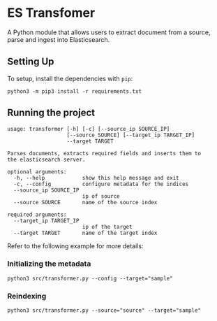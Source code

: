 # ES Transfomer 
A Python module that allows users to extract document from a source, parse and ingest into Elasticsearch.

## Setting Up
To setup, install the dependencies with `pip`:

```console
python3 -m pip3 install -r requirements.txt
```

## Running the project

```console
usage: transformer [-h] [-c] [--source_ip SOURCE_IP]
                   [--source SOURCE] [--target_ip TARGET_IP]
                   --target TARGET

Parses documents, extracts required fields and inserts them to
the elasticsearch server.

optional arguments:
  -h, --help            show this help message and exit
  -c, --config          configure metadata for the indices
  --source_ip SOURCE_IP
                        ip of source
  --source SOURCE       name of the source index

required arguments:
  --target_ip TARGET_IP
                        ip of the target
  --target TARGET       name of the target index
```

Refer to the following example for more details:

### Initializing the metadata
```console
python3 src/transformer.py --config --target="sample"
```

### Reindexing
```console
python3 src/transformer.py --source="source" --target="sample"
```